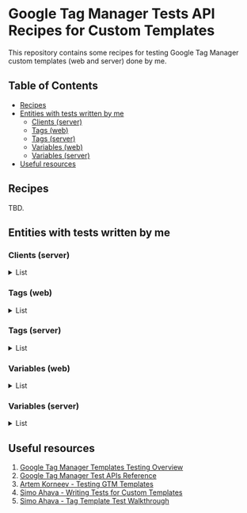 # Google Tag Manager Tests API Recipes for Custom Templates 
This repository contains some recipes for testing Google Tag Manager custom templates (web and server) done by me.

## Table of Contents
* [Recipes](#recipes)
* [Entities with tests written by me](#entities-with-tests-written-by-me)
  + [Clients (server)](#clients-server)
  + [Tags (web)](#tags-web)
  + [Tags (server)](#tags-server)
  + [Variables (web)](#variables-web)
  + [Variables (server)](#variables-server)
* [Useful resources](#useful-resources)
 
## Recipes

TBD.

## Entities with tests written by me

### Clients (server)
<details>
  <summary>List</summary>
  
  - [Piano Analytics Client](https://github.com/stape-io/piano-client)

</details>

### Tags (web)
<details>
  <summary>List</summary>
  
  - [Data tag](https://github.com/stape-io/data-tag)
  - [Google Customer Reviews tag](https://github.com/stape-io/google-customer-reviews-tag)

</details>

### Tags (server)
<details>
  <summary>List</summary>
  
  - [Awin tag](https://github.com/stape-io/awin-tag)
  - [Adtraction tag](https://github.com/stape-io/adtraction-tag)
  - [Sendlane tag](https://github.com/stape-io/sendlane-tag)
  - [Klaviyo tag](https://github.com/stape-io/klaviyo-tag)
  - [Snapchat tag](https://github.com/stape-io/snapchat-tag)
  - [Impact tag](https://github.com/stape-io/impact-tag)
  - [LinkedIn tag](https://github.com/stape-io/linkedin-tag)
  - [Logger tag](https://github.com/stape-io/logger-tag)
  - [Brevo tag](https://github.com/stape-io/brevo-tag)
  - [Event Enricher tag](https://github.com/stape-io/event-enricher-tag)
  - [Hubspot tag](https://github.com/stape-io/hubspot-tag)
  - [AdRoll tag](https://github.com/stape-io/adroll-tag)
  - [Telegram tag](https://github.com/stape-io/telegram-notification-tag)
  - [TikTok tag](https://github.com/stape-io/tiktok-tag)
  - [Facebook tag](https://github.com/stape-io/facebook-tag)
  - [Snapchat tag](https://github.com/stape-io/snapchat-tag)
  - [Google Ads Conversion Adjustments tag](https://github.com/stape-io/gads-conversion-adjustments-tag)
  - [Google Ads Offline Conversion tag](https://github.com/stape-io/gads-offline-conversion-tag)
  - [Braze tag](https://github.com/stape-io/braze-tag)
  - [Piano Analytics tag](https://github.com/stape-io/piano-tag)
  - [Reddit tag](https://github.com/stape-io/reddit-tag)
  - [Customer.io tag](https://github.com/stape-io/customer-tag)
  - [Google Ads Conversion Improver tag](https://github.com/stape-io/gads-conversion-improver-tag)
  - [GoHighLevel tag](https://github.com/stape-io/gohighlevel-tag/blob/main/template.tpl)
  - [Admitad tag](https://github.com/stape-io/admitad-tag)


</details>

### Variables (web)
<details>
  <summary>List</summary>
  
  - [Phone Number Formatter variable](https://github.com/stape-io/phone-number-formatter-web-variable)

</details>

### Variables (server)
<details>
  <summary>List</summary>
  
  - [Predefined Constant Value Selector variable](https://github.com/giovaniortolani/predefined-constant-value-selector-variable-sgtm)
  - [Query Replacer variable](https://github.com/stape-io/query-replacer-variable)
  - [TikTok _ttp Generator variable](https://github.com/giovaniortolani/tiktok-ttp-generator)
  - [Convert to String variable](https://github.com/giovaniortolani/convert-to-string-sgtm)
  - [URL Builder variable](https://github.com/stape-io/url-builder-variable)
  - [Phone Number Formatter variable](https://github.com/stape-io/phone-number-formatter-variable)
  - [MD5 Hash variable](https://github.com/stape-io/md5-hash-variable)
  - [User Data Extractor variable](https://github.com/stape-io/user-data-extractor-variable)

</details>

## Useful resources

1. [Google Tag Manager Templates Testing Overview](https://developers.google.com/tag-platform/tag-manager/templates/tests)
2. [Google Tag Manager Test APIs Reference](https://developers.google.com/tag-platform/tag-manager/templates/api#test_apis)
3. [Artem Korneev - Testing GTM Templates](https://gtm-gear.com/posts/gtm-templates-testing/)
4. [Simo Ahava - Writing Tests for Custom Templates](https://www.simoahava.com/analytics/writing-tests-for-custom-templates-google-tag-manager)
5. [Simo Ahava - Tag Template Test Walkthrough](https://www.simoahava.com/gtm-tips/tag-template-test-walkthrough/)
